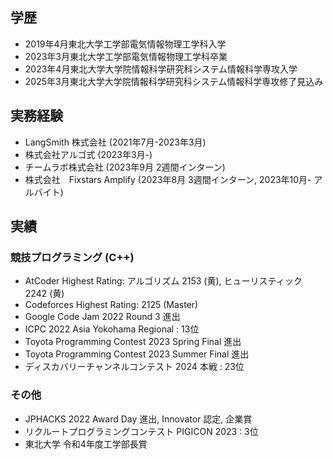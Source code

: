 ## 学歴
- 2019年4月東北大学工学部電気情報物理工学科入学
- 2023年3月東北大学工学部電気情報物理工学科卒業
- 2023年4月東北大学大学院情報科学研究科システム情報科学専攻入学
- 2025年3月東北大学大学院情報科学研究科システム情報科学専攻修了見込み

## 実務経験
- LangSmith 株式会社 (2021年7月-2023年3月)
- 株式会社アルゴ式 (2023年3月-)
- チームラボ株式会社 (2023年9月 2週間インターン)
- 株式会社　Fixstars Amplify (2023年8月 3週間インターン, 2023年10月- アルバイト)

## 実績
### 競技プログラミング (C++)
- AtCoder Highest Rating: アルゴリズム 2153 (黄), ヒューリスティック 2242 (黄)
- Codeforces Highest Rating: 2125 (Master)
- Google Code Jam 2022 Round 3 進出
- ICPC 2022 Asia Yokohama Regional : 13位
- Toyota Programming Contest 2023 Spring Final 進出
- Toyota Programming Contest 2023 Summer Final 進出
- ディスカバリーチャンネルコンテスト 2024 本戦 : 23位

### その他
- JPHACKS 2022 Award Day 進出, Innovator 認定, 企業賞
- リクルートプログラミングコンテスト PIGICON 2023 : 3位
- 東北大学 令和4年度工学部長賞

<!--
**milkcoffeen/milkcoffeen** is a ✨ _special_ ✨ repository because its `README.md` (this file) appears on your GitHub profile.

Here are some ideas to get you started:

- 🔭 I’m currently working on ...
- 🌱 I’m currently learning ...
- 👯 I’m looking to collaborate on ...
- 🤔 I’m looking for help with ...
- 💬 Ask me about ...
- 📫 How to reach me: ...
- 😄 Pronouns: ...
- ⚡ Fun fact: ...
-->
